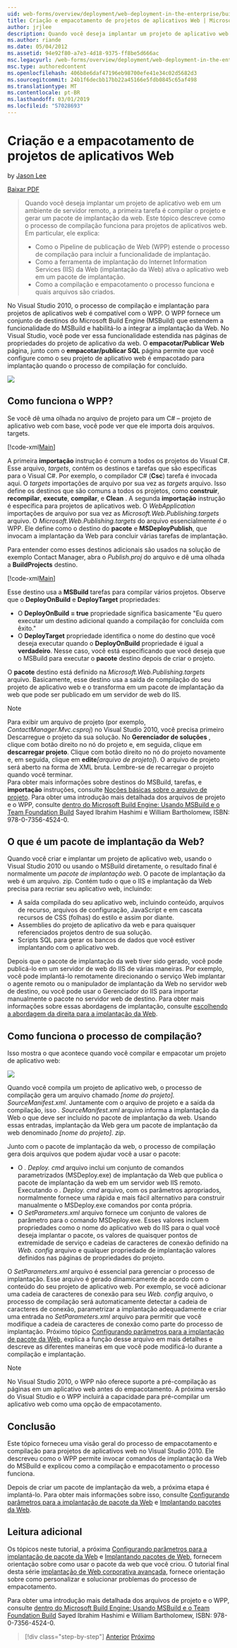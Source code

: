 ```yaml
---
uid: web-forms/overview/deployment/web-deployment-in-the-enterprise/building-and-packaging-web-application-projects
title: Criação e empacotamento de projetos de aplicativos Web | Microsoft Docs
author: jrjlee
description: Quando você deseja implantar um projeto de aplicativo web em um ambiente de servidor remoto, a primeira tarefa é compilar o projeto e gerar um ote de implantação da web...
ms.author: riande
ms.date: 05/04/2012
ms.assetid: 94e92f80-a7e3-4d18-9375-ff8be5d666ac
msc.legacyurl: /web-forms/overview/deployment/web-deployment-in-the-enterprise/building-and-packaging-web-application-projects
msc.type: authoredcontent
ms.openlocfilehash: 406b8e6daf47196eb98700efe41e34c02d5682d3
ms.sourcegitcommit: 24b1f6decbb17bb22a45166e5fdb0845c65af498
ms.translationtype: MT
ms.contentlocale: pt-BR
ms.lasthandoff: 03/01/2019
ms.locfileid: "57028693"
---
```

<a name="building-and-packaging-web-application-projects"></a>Criação e a empacotamento de projetos de aplicativos Web
====================
by [Jason Lee](https://github.com/jrjlee)

[Baixar PDF](https://msdnshared.blob.core.windows.net/media/MSDNBlogsFS/prod.evol.blogs.msdn.com/CommunityServer.Blogs.Components.WeblogFiles/00/00/00/63/56/8130.DeployingWebAppsInEnterpriseScenarios.pdf)

> Quando você deseja implantar um projeto de aplicativo web em um ambiente de servidor remoto, a primeira tarefa é compilar o projeto e gerar um pacote de implantação da web. Este tópico descreve como o processo de compilação funciona para projetos de aplicativos web. Em particular, ele explica:
> 
> - Como o Pipeline de publicação de Web (WPP) estende o processo de compilação para incluir a funcionalidade de implantação.
> - Como a ferramenta de implantação do Internet Information Services (IIS) da Web (implantação da Web) ativa o aplicativo web em um pacote de implantação.
> - Como a compilação e empacotamento o processo funciona e quais arquivos são criados.


No Visual Studio 2010, o processo de compilação e implantação para projetos de aplicativos web é compatível com o WPP. O WPP fornece um conjunto de destinos do Microsoft Build Engine (MSBuild) que estendem a funcionalidade do MSBuild e habilitá-lo a integrar a implantação da Web. No Visual Studio, você pode ver essa funcionalidade estendida nas páginas de propriedades do projeto de aplicativo da web. O **empacotar/Publicar Web** página, junto com o **empacotar/publicar SQL** página permite que você configure como o seu projeto de aplicativo web é empacotado para implantação quando o processo de compilação for concluído.

![](building-and-packaging-web-application-projects/_static/image1.png)

## <a name="how-does-the-wpp-work"></a>Como funciona o WPP?

Se você dê uma olhada no arquivo de projeto para um C# – projeto de aplicativo web com base, você pode ver que ele importa dois arquivos. targets.


[!code-xml[Main](building-and-packaging-web-application-projects/samples/sample1.xml)]


A primeira **importação** instrução é comum a todos os projetos do Visual C#. Esse arquivo, *targets*, contém os destinos e tarefas que são específicas para o Visual C#. Por exemplo, o compilador C# (**Csc**) tarefa é invocada aqui. O *targets* importações de arquivo por sua vez as *targets* arquivo. Isso define os destinos que são comuns a todos os projetos, como **construir**, **recompilar**, **execute**, **compilar**, e **Clean** . A segunda **importação** instrução é específica para projetos de aplicativos web. O *WebApplication* importações de arquivo por sua vez as *Microsoft.Web.Publishing.targets* arquivo. O *Microsoft.Web.Publishing.targets* do arquivo essencialmente *é* o WPP. Ele define como o destino do **pacote** e **MSDeployPublish**, que invocam a implantação da Web para concluir várias tarefas de implantação.

Para entender como esses destinos adicionais são usados na solução de exemplo Contact Manager, abra o *Publish.proj* do arquivo e dê uma olhada a **BuildProjects** destino.


[!code-xml[Main](building-and-packaging-web-application-projects/samples/sample2.xml)]


Esse destino usa a **MSBuild** tarefas para compilar vários projetos. Observe que o **DeployOnBuild** e **DeployTarget** propriedades:

- O **DeployOnBuild = true** propriedade significa basicamente "Eu quero executar um destino adicional quando a compilação for concluída com êxito."
- O **DeployTarget** propriedade identifica o nome do destino que você deseja executar quando o **DeployOnBuild** propriedade é igual a **verdadeiro**. Nesse caso, você está especificando que você deseja que o MSBuild para executar o **pacote** destino depois de criar o projeto.

O **pacote** destino está definido na *Microsoft.Web.Publishing.targets* arquivo. Basicamente, esse destino usa a saída de compilação do seu projeto de aplicativo web e o transforma em um pacote de implantação da web que pode ser publicado em um servidor de web do IIS.

> [!NOTE]
> Para exibir um arquivo de projeto (por exemplo, <em>ContactManager.Mvc.csproj</em>) no Visual Studio 2010, você precisa primeiro Descarregue o projeto da sua solução. No <strong>Gerenciador de soluções</strong> , clique com botão direito no nó do projeto e, em seguida, clique em <strong>descarregar projeto</strong>. Clique com botão direito no nó do projeto novamente e, em seguida, clique em <strong>edite</strong><em>[arquivo de projeto]</em>). O arquivo de projeto será aberto na forma de XML bruta. Lembre-se de recarregar o projeto quando você terminar.  
> Para obter mais informações sobre destinos do MSBuild, tarefas, e <strong>importação</strong> instruções, consulte [Noções básicas sobre o arquivo de projeto](understanding-the-project-file.md). Para obter uma introdução mais detalhada dos arquivos de projeto e o WPP, consulte [dentro do Microsoft Build Engine: Usando MSBuild e o Team Foundation Build](http://amzn.com/0735645248) Sayed Ibrahim Hashimi e William Bartholomew, ISBN: 978-0-7356-4524-0.


## <a name="what-is-a-web-deployment-package"></a>O que é um pacote de implantação da Web?

Quando você criar e implantar um projeto de aplicativo web, usando o Visual Studio 2010 ou usando o MSBuild diretamente, o resultado final é normalmente um *pacote de implantação web*. O pacote de implantação da web é um arquivo. zip. Contém tudo o que o IIS e implantação da Web precisa para recriar seu aplicativo web, incluindo:

- A saída compilada do seu aplicativo web, incluindo conteúdo, arquivos de recurso, arquivos de configuração, JavaScript e em cascata recursos de CSS (folhas) do estilo e assim por diante.
- Assemblies do projeto de aplicativo da web e para quaisquer referenciados projetos dentro de sua solução.
- Scripts SQL para gerar os bancos de dados que você estiver implantando com o aplicativo web.

Depois que o pacote de implantação da web tiver sido gerado, você pode publicá-lo em um servidor de web do IIS de várias maneiras. Por exemplo, você pode implantá-lo remotamente direcionando o serviço Web implantar o agente remoto ou o manipulador de implantação da Web no servidor web de destino, ou você pode usar o Gerenciador do IIS para importar manualmente o pacote no servidor web de destino. Para obter mais informações sobre essas abordagens de implantação, consulte [escolhendo a abordagem da direita para a implantação da Web](../configuring-server-environments-for-web-deployment/choosing-the-right-approach-to-web-deployment.md).

## <a name="how-does-the-build-process-work"></a>Como funciona o processo de compilação?

Isso mostra o que acontece quando você compilar e empacotar um projeto de aplicativo web:

![](building-and-packaging-web-application-projects/_static/image2.png)

Quando você compila um projeto de aplicativo web, o processo de compilação gera um arquivo chamado *[nome do projeto]. SourceManifest.xml*. Juntamente com o arquivo de projeto e a saída da compilação, isso *. SourceManifest.xml* arquivo informa a implantação da Web o que deve ser incluído no pacote de implantação da web. Usando essas entradas, implantação da Web gera um pacote de implantação da web denominado *[nome do projeto]. zip*.

Junto com o pacote de implantação da web, o processo de compilação gera dois arquivos que podem ajudar você a usar o pacote:

- O *. Deploy. cmd* arquivo inclui um conjunto de comandos parametrizados (MSDeploy.exe) de implantação da Web que publica o pacote de implantação da web em um servidor web IIS remoto. Executando o *. Deploy. cmd* arquivo, com os parâmetros apropriados, normalmente fornece uma rápida e mais fácil alternativo para construir manualmente o MSDeploy.exe comandos por conta própria.
- O *SetParameters.xml* arquivo fornece um conjunto de valores de parâmetro para o comando MSDeploy.exe. Esses valores incluem propriedades como o nome do aplicativo web do IIS para o qual você deseja implantar o pacote, os valores de quaisquer pontos de extremidade de serviço e cadeias de caracteres de conexão definido na *Web. config* arquivo e qualquer propriedade de implantação valores definidos nas páginas de propriedades do projeto.

O *SetParameters.xml* arquivo é essencial para gerenciar o processo de implantação. Esse arquivo é gerado dinamicamente de acordo com o conteúdo do seu projeto de aplicativo web. Por exemplo, se você adicionar uma cadeia de caracteres de conexão para seu *Web. config* arquivo, o processo de compilação será automaticamente detectar a cadeia de caracteres de conexão, parametrizar a implantação adequadamente e criar uma entrada no  *SetParameters.xml* arquivo para permitir que você modifique a cadeia de caracteres de conexão como parte do processo de implantação. Próximo tópico [Configurando parâmetros para a implantação de pacote da Web](configuring-parameters-for-web-package-deployment.md), explica a função desse arquivo em mais detalhes e descreve as diferentes maneiras em que você pode modificá-lo durante a compilação e implantação.

> [!NOTE]
> No Visual Studio 2010, o WPP não oferece suporte a pré-compilação as páginas em um aplicativo web antes do empacotamento. A próxima versão do Visual Studio e o WPP incluirá a capacidade para pré-compilar um aplicativo web como uma opção de empacotamento.


## <a name="conclusion"></a>Conclusão

Este tópico forneceu uma visão geral do processo de empacotamento e compilação para projetos de aplicativos web no Visual Studio 2010. Ele descreveu como o WPP permite invocar comandos de implantação da Web do MSBuild e explicou como a compilação e empacotamento o processo funciona.

Depois de criar um pacote de implantação da web, a próxima etapa é implantá-lo. Para obter mais informações sobre isso, consulte [Configurando parâmetros para a implantação de pacote da Web](configuring-parameters-for-web-package-deployment.md) e [Implantando pacotes da Web](deploying-web-packages.md).

## <a name="further-reading"></a>Leitura adicional

Os tópicos neste tutorial, a próxima [Configurando parâmetros para a implantação de pacote da Web](configuring-parameters-for-web-package-deployment.md) e [Implantando pacotes de Web](deploying-web-packages.md), fornecem orientação sobre como usar o pacote da web que você criou. O tutorial final desta série [implantação de Web corporativa avançada](../advanced-enterprise-web-deployment/advanced-enterprise-web-deployment.md), fornece orientação sobre como personalizar e solucionar problemas do processo de empacotamento.

Para obter uma introdução mais detalhada dos arquivos de projeto e o WPP, consulte [dentro do Microsoft Build Engine: Usando MSBuild e o Team Foundation Build](http://amzn.com/0735645248) Sayed Ibrahim Hashimi e William Bartholomew, ISBN: 978-0-7356-4524-0.

> [!div class="step-by-step"]
> [Anterior](understanding-the-build-process.md)
> [Próximo](configuring-parameters-for-web-package-deployment.md)
